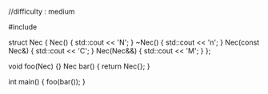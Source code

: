 //difficulty : medium

#include <iostream>

struct Nec {
	Nec() { std::cout << 'N'; }
	~Nec() { std::cout << 'n'; }
	Nec(const Nec&) { std::cout << 'C'; }
	Nec(Nec&&) { std::cout << 'M'; }
};

void foo(Nec) {}
Nec bar() { return Nec{}; }

int main()
{
	foo(bar());
}
